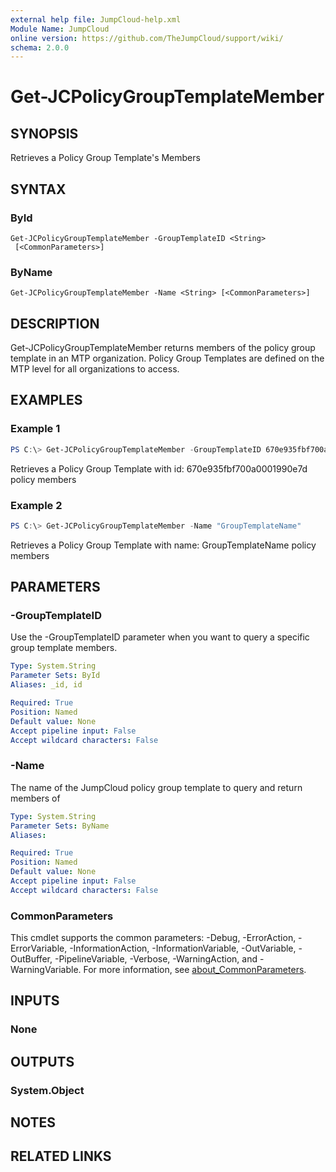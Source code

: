 ```yaml
---
external help file: JumpCloud-help.xml
Module Name: JumpCloud
online version: https://github.com/TheJumpCloud/support/wiki/
schema: 2.0.0
---
```


# Get-JCPolicyGroupTemplateMember

## SYNOPSIS

Retrieves a Policy Group Template's Members

## SYNTAX

### ById
```
Get-JCPolicyGroupTemplateMember -GroupTemplateID <String>
 [<CommonParameters>]
```

### ByName
```
Get-JCPolicyGroupTemplateMember -Name <String> [<CommonParameters>]
```

## DESCRIPTION

Get-JCPolicyGroupTemplateMember returns members of the policy group template in an MTP organization. Policy Group Templates are defined on the MTP level for all organizations to access.

## EXAMPLES

### Example 1

```powershell
PS C:\> Get-JCPolicyGroupTemplateMember -GroupTemplateID 670e935fbf700a0001990e7d
```

Retrieves a Policy Group Template with id: 670e935fbf700a0001990e7d policy members

### Example 2

```powershell
PS C:\> Get-JCPolicyGroupTemplateMember -Name "GroupTemplateName"
```

Retrieves a Policy Group Template with name: GroupTemplateName policy members

## PARAMETERS

### -GroupTemplateID

Use the -GroupTemplateID parameter when you want to query a specific group template members.

```yaml
Type: System.String
Parameter Sets: ById
Aliases: _id, id

Required: True
Position: Named
Default value: None
Accept pipeline input: False
Accept wildcard characters: False
```

### -Name

The name of the JumpCloud policy group template to query and return members of

```yaml
Type: System.String
Parameter Sets: ByName
Aliases:

Required: True
Position: Named
Default value: None
Accept pipeline input: False
Accept wildcard characters: False
```

### CommonParameters
This cmdlet supports the common parameters: -Debug, -ErrorAction, -ErrorVariable, -InformationAction, -InformationVariable, -OutVariable, -OutBuffer, -PipelineVariable, -Verbose, -WarningAction, and -WarningVariable. For more information, see [about_CommonParameters](http://go.microsoft.com/fwlink/?LinkID=113216).

## INPUTS

### None
## OUTPUTS

### System.Object
## NOTES

## RELATED LINKS
